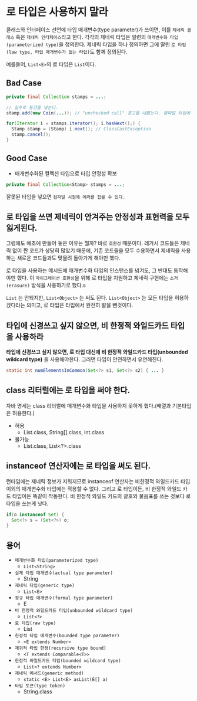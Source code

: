 # 로 타입은 사용하지 말라

클래스와 인터페이스 선언에 타입 매개변수(type parameter)가 쓰이면, 이를 `제네릭 클래스` 혹은 `제네릭 인터페이스`라고 한다. 각각의 제네릭 타입은 일련의 `매개변수화 타입(parameterized type)`을
정의한다. 제네릭 타입을 하나 정의하면 그에 딸린 `로 타입(law type, 타입 매개변수가 없는 타입)`도 함께 정의된다.

예를들어, `List<E>`의 로 타입은 `List`이다.

## Bad Case

```java
private final Collection stamps = ...;

// 실수로 동전을 넣는다.
stamp.add(new Coin(...)); // "unchecked call" 경고를 내뿜는다. 컴파일 타입에 에러를 잡을 수 없다.

for(Iterator i = stamps.iterator(); i.hasNext();) {
  Stamp stamp = (Stamp) i.next(); // ClassCastException
  stamp.cancel();
}
```

## Good Case

- 매개변수화된 컬렉션 타입으로 타입 안정성 확보

```java
private final Collection<Stamp> stamps = ...;
```

잘못된 타입을 넣으면 `컴파일 시점에 에러를 잡을 수 있다.`

## 로 타입을 쓰면 제네릭이 안겨주는 안정성과 표현력을 모두 잃게된다.

그럼에도 애초에 만들어 놓은 이유는 뭘까? 바로 `호환성` 때문이다. 레거시 코드들은 제네릭 없이 짠 코드가 상당히 많았기 때문에, 기존 코드들을 모두 수용하면서 제네릭을 사용하는 새로운 코드들과도
맞물려 돌아가게 해야만 했다. 

로 타입을 사용하는 메서드에 매개변수화 타입의 인스턴스를 념겨도, 그 반대도 동작해야만 했다. 이 `마이그레이션 호환성`을 위해 로 타입을 지원하고 제네릭 구현에는 `소거(erasure)` 방식을 사용하기로
했다.s

`List` 는 안되지만, `List<Object>` 는 써도 된다. `List<Object>` 는 모든 타입을 허용하겠다라는 의미고, 로 타입은 타입에서 완전히 발을 뺀것이다.

## 타입에 신경쓰고 싶지 않으면, 비 한정적 와일드카드 타입을 사용하라

__타입에 신경쓰고 싶지 않으면, 로 타입 대신에 비 한정적 와일드카드 타입(unbounded wildcard type)__ 을 사용해야한다. 그러면 타입이 안전하면서 유연해진다.

```java
static int numElementsInCommon(Set<?> s1, Set<?> s2) { ... }
```

## class 리터럴에는 로 타입을 써야 한다.

자바 명세는 class 리터럴에 매개변수화 타입을 사용하지 못하게 했다.(배열과 기본타입은 허용한다.)

- 허용
  - List.class, String[].class, int.class
- 불가능
  - List<String>.class, List<?>.class
  
## instanceof 연산자에는 로 타입을 써도 된다.
 
런타임에는 제네릭 정보가 지워지므로 instanceof 연산자는 비한정적 와일드카드 타입 이외의 매개변수화 타입에는 적용할 수 없다. 그리고 로 타입이든, 비 한정적 와일드 카드 타입이든 똑같이 작동한다.
비 한정적 와일드 카드의 괄호와 물음표를 쓰는 것보다 로 타입을 쓰는게 낫다.
 
```java
if(o instanceof Set) { 
  Set<?> s = (Set<?>) o; 
}
```
 
## 용어
 
- `매개변수화 타입(parameterized type)`
  - `List<String>`
- `실제 타입 매개변수(actual type parameter)`
  - String
- `제네릭 타입(generic type)`
  - `List<E>`
- `정규 타입 매개변수(formal type parameter)`
  - E
- `비 한정적 와일드카드 타입(unbounded wildcard type)`
  - `List<?>`
- `로 타입(raw type)`
  - List
- `한정적 타입 매개변수(bounded type parameter)`
  - `<E extends Number>`
- `재귀적 타입 한정(recursive type bound)`
  - `<T extends Comparable<T>>`
- `한정적 와일드카드 타입(bounded wildcard type)`
  - `List<? extends Number>`
- `제네릭 메서드(generic method)`
  - `static <E> List<E> asList(E[] a)`
- `타입 토큰(type token)`
  - String.class
 
 
 
